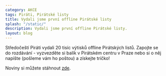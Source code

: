 ```yaml
---
category: AKCE
tags: Piráti, Pirátské listy
title: Vydali jsme první offline Pirátské listy 
splash: "/static/"
description: Vydali jsme první offline Pirátské listy.
layout: blog
---
```

Středočeští Piráti vydali 20 tisíc výtisků offline Pirátských listů. Zapojte se do rozdávání - vyzvezděte si balík v Pirátském centru v Praze nebo si o něj napište (pošleme vám ho poštou) a získejte tričko!

Noviny si můžete stáhnout [zde](http://uloz.to/xhjvDuu4/pirlisty-sck-1-2015-pdf).
